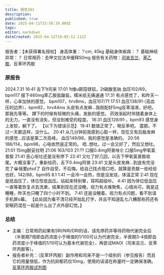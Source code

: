 ```yaml
---
title: 报告101
description: 
published: true
date: 2025-04-11T15:58:39.009Z
tags: 
editor: markdown
dateCreated: 2025-04-12T10:05:12.112Z
---
```


报告者：【未获得署名授权】
身高体重：？cm, 45kg
基础身体疾病：？
基础神经异常：？
日常用药：去甲文拉法辛缓释50mg
报告有关药物：[司来吉兰](/%E5%8F%B8%E6%9D%A5%E5%90%89%E5%85%B0-%E8%8B%AF%E4%B9%99%E8%83%BA-%E5%AE%89%E9%9D%9E%E4%BB%96%E9%85%AE/)、[苯乙胺](/PEA/)、反苯环丙胺

### 原报告
2024.7.31
16:41 舌下1t司来
17:01 1t维u颠茄镁铝，2t碳酸氢钠 血压102/69，bpm117 服下460mg苯乙胺盐酸盐，糯米纸无痛速通
17:31 有点感觉了，和昨天一样，心率加快的感觉。 bpm107，hrv8ms，血压107/71
17:51 血压138/91·（高血压的边界），bpm92，hrv44ms 头皮有点发麻...我刚配好5mg反苯溶液，好吧。那我先等等。 蹲下的时候有轻微的头痛，发胀的感觉。 药效渐起时伴随着身体上的无力，一直没有消失，但没到难受的程度。
18:31 血压128/91·，bpm93 感觉身上发软，躺下了。
【以下为错误示范】
19:41 数值正常了，喝反苯吧。 震颤。不过一天都这样，没什么。
20:41 从几分钟前我感到心脏一样，现在又有后脑发麻的感觉...应该是第二次高峰。 血压149/98，我的感觉是准确的。
20:56 188/114，bpm98，心电依然是正常的。 唔..想吐。过一会又好了，然后又想吐。
21:01 15mg酚妥拉明
21:06 163/103
21:?? 口服0.4mg阿普唑仑 口服5mg甲氧氯普胺
21:41 恶心呕吐还是没有停下
22:41 又吐了好几回，以舌下甲氧氯普胺收尾。大概没事了。重新给药，舌下0.4mg阿普
23:41 又是头皮发麻...到底有完没完了😭我要ptsd了 自作自受，不后悔。给自己找点借口吧，就算是贡献一些经验也好。142/88，bpm95
8.1 1:41 一会冷一会热，但是没发烧，体温正常
2:41 现在是低血压了，体位性低血压。站起来特别晕，耳鸣超级吵。
4:41 因为体位低血压一直等着恢复点去洗漱，结果到现在还没睡。视力有点难聚焦，心情尚可。我是这睡睡，昨天也只睡了四个小时不到。
7:41 还是没睡着。视力有点问题，看不到请手机屏o幕。
【此处因为看不清已经开始乱打字，并且不知道乱七八糟那些药还有安眠药混在一起是什么出了点外部幻觉。】

### 总结
- 主编：日常用药如果有SRI/NRI/DRI的话，请先停药并等待药物代谢完全后（半衰期7倍即血药浓度小于峰值的1/100可认为代谢完全，半衰期3-4倍即血药浓度小于峰值的1/10可认为基本代谢完全），再尝试MAOI（司来吉兰、反苯环丙胺等）。
- 报告者补充：（反苯环丙胺）副作用和司来不是一个级别的（参见报告）而且它的用量很低，作为抗抑郁药仅10mg，使用的话请在称量时一定确保准确。[反苯环丙胺试剂图](./imgs/反苯环丙胺试剂图.jpg)
